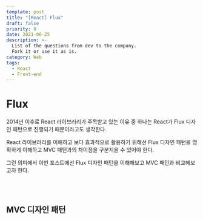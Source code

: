 ```yaml
---
template: post
title: "[React] Flux"
draft: false
priority: 0
date: 2021-06-25
description: >-
  List of the questions from dev to the company.
  Fork it or use it as is.
category: Web
tags:
  - React
  - Front-end
---
```


# **Flux**

2014년 이후로 React 라이브러리가 주목받고 있는 이유 중 하나는 React가 Flux 디자인 패턴으로 진행되기 때문이라고도 생각한다.

React 라이브러리를 이해하고 보다 효과적으로 활용하기 위해선 Flux 디자인 패턴을 명확하게 이해하고 MVC 패턴과의 차이점을 구분지을 수 있어야 한다.

그런 의미에서 이번 포스트에선 Flux 디자인 패턴을 이해해보고 MVC 패턴과 비교해보고자 한다.

<br/>

<br/>

## **MVC 디자인 패턴**





